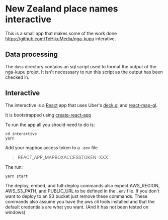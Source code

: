 # New Zealand place names interactive

This is a small app that makes some of the work done https://github.com/TeHikuMedia/nga-kupu interative.

## Data processing

The `data` directory contains an sql script used to format the output of the nga-kupu projet.
It isn't necesssary to run this script as the output has been checked in.

## Interactive

The interactive is a [React](https://reactjs.org/)
app that uses Uber's [deck.gl](https://uber.github.io/deck.gl/#/) and 
[react-map-gl](https://uber.github.io/react-map-gl/#/).

It is bootstrapped using [create-react-app](https://github.com/facebook/create-react-app)

To run the app all you should need to do is:

    cd interactive
    yarn

Add your mapbox access token to a `.env` file

> REACT_APP_MAPBOXACCESSTOKEN=XXX

The run:

    yarn start


The deploy, embed, and full-deploy commands also expect AWS_REGION, AWS_S3_PATH, and PUBLIC_URL to
be defined in the `.env` file. If you don't want to deploy to an S3 bucket just remove these
commands. These commands also assume you have the aws cli tools installed and that the default
credentials are what you want. (And it has not been tested on windows)
